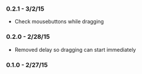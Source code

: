 ### 0.2.1 - 3/2/15

- Check mousebuttons while dragging

### 0.2.0 - 2/28/15

- Removed delay so dragging can start immediately

### 0.1.0 - 2/27/15

